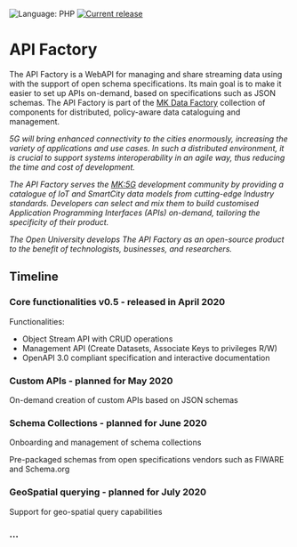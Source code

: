 ![Language: PHP](https://img.shields.io/badge/Language-PHP-blue)
[![Current release](https://img.shields.io/badge/Release-v0.5.0-success)](https://github.com/mkdf/api-factory/releases/tag/v0.5.0)


# API Factory

The API Factory is a WebAPI for managing and share streaming data using with the support of open schema specifications.
Its main goal is to make it easier to set up APIs on-demand, based on specifications such as JSON schemas.
The API Factory is part of the [MK Data Factory](https://github.com/mkdf/) collection of components for distributed, policy-aware data cataloguing and management.

*5G will bring enhanced connectivity to the cities enormously, increasing the variety of applications and use cases. 
In such a distributed environment, it is crucial to support systems interoperability in an agile way, thus reducing the time and cost of development.*

*The API Factory serves the [MK:5G](https://cp.catapult.org.uk/opportunities/mk5g-connecting-communities/) development community by providing a catalogue of IoT and SmartCity data models from cutting-edge Industry standards. Developers can select and mix them to build customised Application Programming Interfaces (APIs) on-demand, tailoring the specificity of their product.*

*The Open University develops The API Factory as an open-source product to the benefit of technologists, businesses, and researchers.*

## Timeline

### Core functionalities v0.5 - released in April 2020
Functionalities:
- Object Stream API with CRUD operations
- Management API (Create Datasets, Associate Keys to privileges R/W)
- OpenAPI 3.0 compliant specification and interactive documentation

### Custom APIs - planned for May 2020
On-demand creation of custom APIs based on JSON schemas

### Schema Collections - planned for June 2020
Onboarding and management of schema collections

Pre-packaged schemas from open specifications vendors such as FIWARE and Schema.org

### GeoSpatial querying - planned for July 2020
Support for geo-spatial query capabilities

### ...
